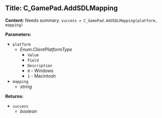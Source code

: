 ## Title: C_GamePad.AddSDLMapping

**Content:**
Needs summary.
`success = C_GamePad.AddSDLMapping(platform, mapping)`

**Parameters:**
- `platform`
  - *Enum.ClientPlatformType*
    - `Value`
    - `Field`
    - `Description`
    - `0` - Windows
    - `1` - Macintosh
- `mapping`
  - *string*

**Returns:**
- `success`
  - *boolean*
